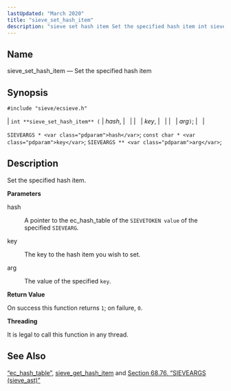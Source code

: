 ```yaml
---
lastUpdated: "March 2020"
title: "sieve_set_hash_item"
description: "sieve set hash item Set the specified hash item int sieve set hash item hash key arg SIEVEARGS hash const char key SIEVEARGS arg Set the specified hash item hash A pointer to the ec hash table of the SIEVETOKEN value of the specified SIEVEARG key The key to the..."
---
```


<a name="apis.sieve_set_hash_item"></a> 
## Name

sieve_set_hash_item — Set the specified hash item

## Synopsis

`#include "sieve/ecsieve.h"`

| `int **sieve_set_hash_item** (` | <var class="pdparam">hash</var>, |   |
|   | <var class="pdparam">key</var>, |   |
|   | <var class="pdparam">arg</var>`)`; |   |

`SIEVEARGS * <var class="pdparam">hash</var>`;
`const char * <var class="pdparam">key</var>`;
`SIEVEARGS ** <var class="pdparam">arg</var>`;<a name="idp60799680"></a> 
## Description

Set the specified hash item.

**<a name="idp60800896"></a> Parameters**

<dl class="variablelist">

<dt>hash</dt>

<dd>

A pointer to the ec_hash_table of the `SIEVETOKEN value` of the specified `SIEVEARG`.

</dd>

<dt>key</dt>

<dd>

The key to the hash item you wish to set.

</dd>

<dt>arg</dt>

<dd>

The value of the specified `key`.

</dd>

</dl>

**<a name="idp60808672"></a> Return Value**

On success this function returns `1`; on failure, `0`.

**<a name="idp60810496"></a> Threading**

It is legal to call this function in any thread.

<a name="idp60811600"></a> 
## See Also

[“ec_hash_table”](/momentum/3/3-api/structs-ec-hash-table), [sieve_get_hash_item](/momentum/3/3-api/apis-sieve-get-hash-item) and [Section 68.76, “SIEVEARGS (sieve_ast)”](structs.sieve_ast "68.76. SIEVEARGS (sieve_ast)")